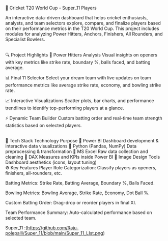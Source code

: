 🏏 Cricket T20 World Cup - Super_11 Players

An interactive data-driven dashboard that helps cricket enthusiasts, analysts, and team selectors explore, compare, and finalize players based on their performance metrics in the T20 World Cup. This project includes modules for analyzing Power Hitters, Anchors, Finishers, All Rounders, and Specialist Bowlers.

<br>
🔍 Project Highlights
🚀 Power Hitters Analysis
Visual insights on openers with key metrics like strike rate, boundary %, balls faced, and batting average.

📊 Final 11 Selector
Select your dream team with live updates on team performance metrics like average strike rate, economy, and bowling strike rate.

📈 Interactive Visualizations
Scatter plots, bar charts, and performance trendlines to identify top-performing players at a glance.

⚡ Dynamic Team Builder
Custom batting order and real-time team strength statistics based on selected players.

<br>
🧰 Tech Stack
Technology	Purpose
💼 Power BI	Dashboard development & interactive data visualizations
🐍 Python (Pandas, NumPy)	Data preprocessing & transformation
🧹 MS Excel	Raw data collection and cleaning
📏 DAX	Measures and KPIs inside Power BI
📸 Image Design Tools	Dashboard aesthetics (icons, layout tuning)

<br>
⚙️ Key Features
Player Role Categorization: Classify players as openers, finishers, all-rounders, etc.

Batting Metrics: Strike Rate, Batting Average, Boundary %, Balls Faced.

Bowling Metrics: Bowling Average, Strike Rate, Economy, Dot Ball %.

Custom Batting Order: Drag-drop or reorder players in final XI.

Team Performance Summary: Auto-calculated performance based on selected team.

Super_11 :(https://github.com/Raju-polepalli/Super_11/blob/main/Super_11_LIst.png)



